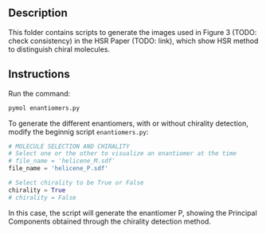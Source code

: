 ## Description

This folder contains scripts to generate the images used in Figure 3 (TODO: check consistency) in the HSR Paper (TODO: link), which show HSR method to distinguish chiral molecules.

## Instructions

Run the command:

```bash
pymol enantiomers.py
```

To generate the different enantiomers, with or without chirality detection, modify the beginnig script `enantiomers.py`:

```python
# MOLECULE SELECTION AND CHIRALITY
# Select one or the other to visualize an enantiomer at the time
# file_name = 'helicene_M.sdf'
file_name = 'helicene_P.sdf'

# Select chirality to be True or False
chirality = True
# chirality = False
```

In this case, the script will generate the enantiomer P, showing the Principal Components obtained through the chirality detection method.